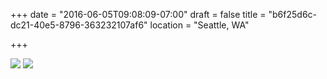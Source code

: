 +++
date = "2016-06-05T09:08:09-07:00"
draft = false
title = "b6f25d6c-dc21-40e5-8796-363232107af6"
location = "Seattle, WA"

+++

![](https://d17enza3bfujl8.cloudfront.net/DSCF3604.jpg)
![](https://d17enza3bfujl8.cloudfront.net/DSCF3614.jpg)
